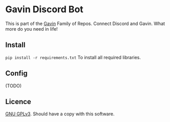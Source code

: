 # Gavin Discord Bot 
This is part of the [Gavin](https://github.com/Gavin-Development/) Family of Repos. 
Connect Discord and Gavin. What more do you need in life!

## Install
`pip install -r requirements.txt` To install all required libraries. 

## Config
(TODO)

## Licence
[GNU GPLv3](https://www.gnu.org/licenses/gpl-3.0.txt). Should have a copy with this software.
